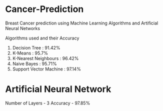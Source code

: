 # Cancer-Prediction
Breast Cancer prediction using Machine Learning Algorithms and Artificial Neural Networks

Algorithms used and their Accuracy

1. Decision Tree            : 91.42%
3. K-Means                  : 95.7%
4. K-Nearest Neighbours     : 96.42%
5. Naive Bayes              : 95.71%
6. Support Vector Machine   : 97.14%

# Artificial Neural Network 

  Number of Layers - 3
  Accuracy - 97.85%
